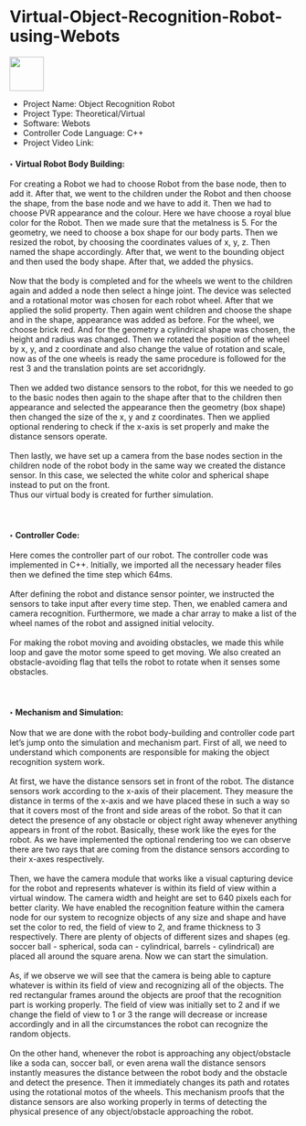 # Virtual-Object-Recognition-Robot-using-Webots
<img src="https://www.google.com/url?sa=i&url=https%3A%2F%2Fwww.theconstructsim.com%2Fwp-content%2Fuploads%2F2015%2F10%2F%3FC%3DD%3BO%3DD&psig=AOvVaw3k_uoFiubtHMwE4aGAim0K&ust=1629546321959000&source=images&cd=vfe&ved=0CAsQjRxqFwoTCLDx1KHDv_ICFQAAAAAdAAAAABAV" style="height: 60px; width: 60px">

<ul>
<li>Project Name: Object Recognition Robot </li>
<li>Project Type: Theoretical/Virtual </li>
<li>Software: Webots </li>
<li>Controller Code Language: C++ </li>
<li>Project Video Link: </li>
</ul>


<h4>‣ Virtual Robot Body Building: </h4>
For creating a Robot we had to choose Robot from the base node, then to add it. After
that, we went to the children under the Robot and then choose the shape, from the base
node and we have to add it. Then we had to choose PVR appearance and the colour. Here we have choose a royal blue color for the Robot. Then we made sure that the
metalness is 5. For the geometry, we need to choose a box shape for our body parts. Then we
resized the robot, by choosing the coordinates values of x, y, z. Then named the
shape accordingly. After that, we went to the bounding object and then used the body
shape. After that, we added the physics. <br> <br> 
Now that the body is completed and for the wheels we went to the children again and added a node then select a hinge joint. The device was selected and a rotational motor was chosen for each robot wheel. After that we applied the solid property. Then again went children and choose the shape and in the shape, appearance was added as before. For the wheel, we choose brick red. And for the geometry a cylindrical shape
was chosen, the height and radius was changed. Then we rotated
the position of the wheel by x, y, and z coordinate and also change the value of rotation and
scale, now as of the one wheels is ready the same procedure is followed for the rest 3 and the translation points are set accoridngly. <br><br> 
Then we added two distance sensors to the robot, for this we needed to go to the basic nodes then
again to the shape after that to the children then appearance and selected the appearance then the
geometry (box shape) then changed the size of the x, y and z coordinates. Then we
applied optional rendering to check if the x-axis is set properly and make the distance sensors
operate. <br> <br> 
Then lastly, we have set up a camera from the base nodes section in the children node of the
robot body in the same way we created the distance sensor. In this case, we selected the white
color and spherical shape instead to put on the front. <br>
Thus our virtual body is created for further simulation. <br> <br> <br> 

<h4>‣ Controller Code: </h4>
Here comes the controller part of our robot. The controller code was implemented in
C++. Initially, we imported all the necessary header files then we defined the time step which
64ms. <br><br> 
After defining the robot and distance sensor pointer, we instructed the sensors to take input after
every time step. Then, we enabled camera and camera recognition.
Furthermore, we made a char array to make a list of the wheel names of the robot and assigned
initial velocity. <br><br> 
For making the robot moving and avoiding obstacles, we made this while loop and gave the
motor some speed to get moving. We also created an obstacle-avoiding flag that tells the robot
to rotate when it senses some obstacles. <br> <br><br> 

<h4>‣ Mechanism and Simulation:</h4>
Now that we are done with the robot body-building and controller code part let’s jump onto the
simulation and mechanism part. First of all, we need to understand which components are
responsible for making the object recognition system work. <br> <br> 
At first, we have the distance sensors set in front of the robot. The distance sensors work
according to the x-axis of their placement. They measure the distance in terms of the x-axis and
we have placed these in such a way so that it covers most of the front and side areas of the robot.
So that it can detect the presence of any obstacle or object right away whenever anything appears
in front of the robot. Basically, these work like the eyes for the robot. As we have implemented
the optional rendering too we can observe there are two rays that are coming from the distance
sensors according to their x-axes respectively. <br><br> 
Then, we have the camera module that works like a visual capturing device for the robot and
represents whatever is within its field of view within a virtual window. The camera width and
height are set to 640 pixels each for better clarity. We have enabled the recognition feature within
the camera node for our system to recognize objects of any size and shape and have set the color
to red, the field of view to 2, and frame thickness to 3 respectively.
There are plenty of objects of different sizes and shapes (eg. soccer ball - spherical, soda can -
cylindrical, barrels - cylindrical) are placed all around the square arena. Now we can start the
simulation. <br> <br> 
As, if we observe we will see that the camera is being able to capture whatever is within its field
of view and recognizing all of the objects. The red rectangular frames around the objects are
proof that the recognition part is working properly. The field of view was initially set to 2 and if
we change the field of view to 1 or 3 the range will decrease or increase accordingly and in all
the circumstances the robot can recognize the random objects. <br> <br> 
On the other hand, whenever the robot is approaching any object/obstacle like a soda can, soccer
ball, or even arena wall the distance sensors instantly measures the distance between the robot
body and the obstacle and detect the presence. Then it immediately changes its path and rotates
using the rotational motos of the wheels. This mechanism proofs that the distance sensors are
also working properly in terms of detecting the physical presence of any object/obstacle
approaching the robot.
